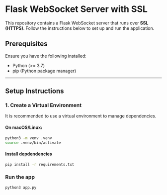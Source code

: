 # Flask WebSocket Server with SSL

This repository contains a Flask WebSocket server that runs over **SSL (HTTPS)**. Follow the instructions below to set up and run the application.

## **Prerequisites**
Ensure you have the following installed:
- Python (>= 3.7)
- pip (Python package manager)

---

## **Setup Instructions**

### **1. Create a Virtual Environment**
It is recommended to use a virtual environment to manage dependencies.

#### **On macOS/Linux:**
```sh
python3 -m venv .venv
source .venv/bin/activate
```

#### **Install depdendencies**
```sh
pip install -r requirements.txt
```

### Run the app
```sh
python3 app.py
```
